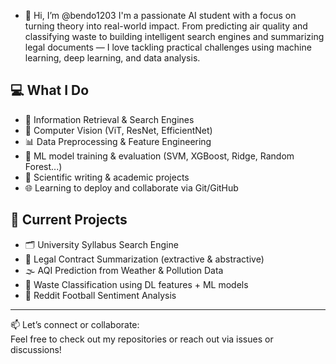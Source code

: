 - 👋 Hi, I’m @bendo1203
I'm a passionate AI student with a focus on turning theory into real-world impact. From predicting air quality and classifying waste to building intelligent search engines and summarizing legal documents — I love tackling practical challenges using machine learning, deep learning, and data analysis.

## 💻 What I Do

- 🔎 Information Retrieval & Search Engines  
- 🧠 Computer Vision (ViT, ResNet, EfficientNet)  
- 📊 Data Preprocessing & Feature Engineering  
- 🧪 ML model training & evaluation (SVM, XGBoost, Ridge, Random Forest...)  
- 📝 Scientific writing & academic projects  
- 🌐 Learning to deploy and collaborate via Git/GitHub

## 🚧 Current Projects

- 🗂 University Syllabus Search Engine  
- 🧾 Legal Contract Summarization (extractive & abstractive)  
- 🌫 AQI Prediction from Weather & Pollution Data  
- 🧠 Waste Classification using DL features + ML models  
- 🤖 Reddit Football Sentiment Analysis

---
📫 Let’s connect or collaborate:  
Feel free to check out my repositories or reach out via issues or discussions!
<!---
benxelua/benxelua is a ✨ special ✨ repository because its `README.md` (this file) appears on your GitHub profile.
You can click the Preview link to take a look at your changes.
--->
